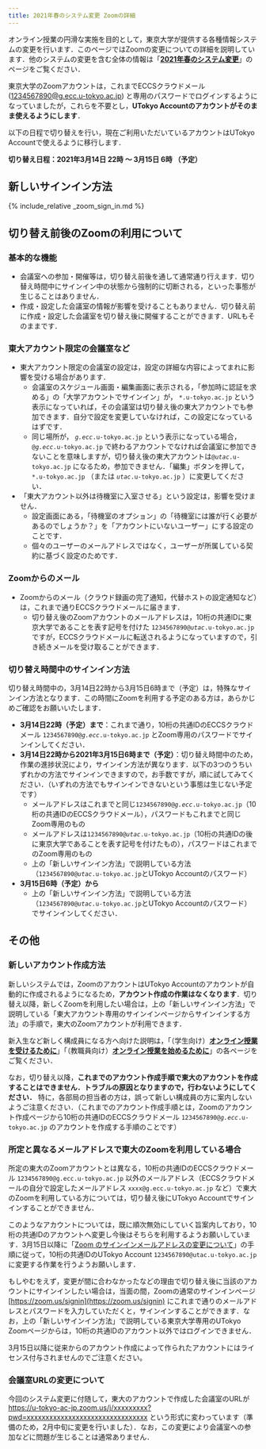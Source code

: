 ```yaml
---
title: 2021年春のシステム変更 Zoomの詳細
---
```


オンライン授業の円滑な実施を目的として，東京大学が提供する各種情報システムの変更を行います．このページではZoomの変更についての詳細を説明しています．他のシステムの変更を含む全体の情報は「**[2021年春のシステム変更](/change2021s/)**」のページをご覧ください．

東京大学のZoomアカウントは，これまでECCSクラウドメール (1234567890@g.ecc.u-tokyo.ac.jp) と専用のパスワードでログインするようになっていましたが，これらを不要とし，**UTokyo Accountのアカウントがそのまま使えるようにします**．

以下の日程で切り替えを行い，現在ご利用いただいているアカウントはUTokyo Accountで使えるように移行します．

**切り替え日程：2021年3月14日 22時 ～ 3月15日 6時 （予定）**

## 新しいサインイン方法

{% include_relative _zoom_sign_in.md %}

## 切り替え前後のZoomの利用について

### 基本的な機能

- 会議室への参加・開催等は，切り替え前後を通して通常通り行えます．切り替え時間中にサインイン中の状態から強制的に切断される，といった事態が生じることはありません．
- 作成・設定した会議室の情報が影響を受けることもありません．切り替え前に作成・設定した会議室を切り替え後に開催することができます．URLもそのままです．

### 東大アカウント限定の会議室など

- 東大アカウント限定の会議室の設定は，設定の詳細な内容によってまれに影響を受ける場合があります．
    - 会議室のスケジュール画面・編集画面に表示される，「参加時に認証を求める」の「大学アカウントでサインイン」が， `*.u-tokyo.ac.jp` という表示になっていれば，その会議室は切り替え後の東大アカウントでも参加できます．自分で設定を変更していなければ，この設定になっているはずです．
    - 同じ場所が， <code><em>g.ecc</em>.u-tokyo.ac.jp</code> という表示になっている場合， <code>@<em>g.ecc</em>.u-tokyo.ac.jp</code> で終わるアカウントでなければ会議室に参加できないことを意味しますが，切り替え後の東大アカウントは<code>@<em>utac</em>.u-tokyo.ac.jp</code> になるため，参加できません．「編集」ボタンを押して， `*.u-tokyo.ac.jp` （または <code><em>utac</em>.u-tokyo.ac.jp</code> ）に変更してください．
- 「東大アカウント以外は待機室に入室させる」という設定は，影響を受けません．
    - 設定画面にある，「待機室のオプション」の「待機室には誰が行く必要があるのでしょうか？」を「アカウントにいないユーザー」にする設定のことです．
    - 個々のユーザーのメールアドレスではなく，ユーザーが所属している契約に基づく設定のためです．

### Zoomからのメール

- Zoomからのメール（クラウド録画の完了通知，代替ホストの設定通知など）は，これまで通りECCSクラウドメールに届きます．
    - 切り替え後のZoomアカウントのメールアドレスは，10桁の共通IDに東京大学であることを表す記号を付けた <code>1234567890@<em>utac</em>.u-tokyo.ac.jp</code> ですが，ECCSクラウドメールに転送されるようになっていますので，引き続きメールを受け取ることができます．

### 切り替え時間中のサインイン方法

切り替え時間中の，3月14日22時から3月15日6時まで（予定）は，特殊なサインイン方法となります．この時間にZoomを利用する予定のある方は，あらかじめご確認をお願いいたします．

- **3月14日22時（予定）まで**：これまで通り，10桁の共通IDのECCSクラウドメール <code>1234567890@<em>g.ecc</em>.u-tokyo.ac.jp</code> とZoom専用のパスワードでサインインしてください．
- **3月14日22時から2021年3月15日6時まで（予定）**：切り替え時間中のため，作業の進捗状況により，サインイン方法が異なります．以下の3つのうちいずれかの方法でサインインできますので，お手数ですが，順に試してみてください．（いずれの方法でもサインインできないという事態は生じない予定です）
    - メールアドレスはこれまでと同じ<code>1234567890@<em>g.ecc</em>.u-tokyo.ac.jp</code>（10桁の共通IDのECCSクラウドメール），パスワードもこれまでと同じZoom専用のもの
    - メールアドレスは<code>1234567890@<em>utac</em>.u-tokyo.ac.jp</code>（10桁の共通IDの後に東京大学であることを表す記号を付けたもの），パスワードはこれまでのZoom専用のもの
    - 上の「新しいサインイン方法」で説明している方法（<code>1234567890@<em>utac</em>.u-tokyo.ac.jp</code>とUTokyo Accountのパスワード）
- **3月15日6時（予定）から**
    - 上の「新しいサインイン方法」で説明している方法（<code>1234567890@<em>utac</em>.u-tokyo.ac.jp</code>とUTokyo Accountのパスワード）でサインインしてください．

## その他

### 新しいアカウント作成方法

新しいシステムでは，ZoomのアカウントはUTokyo Accountのアカウントが自動的に作成されるようになるため，**アカウント作成の作業はなくなります**．切り替え以降，新しくZoomを利用したい場合は，上の「新しいサインイン方法」で説明している「東大アカウント専用のサインインページからサインインする方法」の手順で，東大のZoomアカウントが利用できます．

新入生など新しく構成員になる方へ向けた説明は，「（学生向け）**[オンライン授業を受けるために](/oc/)**」「（教職員向け）**[オンライン授業を始めるために](/webex/)**」の各ページをご覧ください．

なお，切り替え以降，**これまでのアカウント作成手順で東大のアカウントを作成することはできません．トラブルの原因となりますので，行わないようにしてください．** 特に，各部局の担当者の方は，誤って新しい構成員の方に案内しないようご注意ください．（これまでのアカウント作成手順とは，Zoomのアカウント作成ページから10桁の共通IDのECCSクラウドメール <code>1234567890@<em>g.ecc</em>.u-tokyo.ac.jp</code> のアカウントを作成する手順のことです）

### 所定と異なるメールアドレスで東大のZoomを利用している場合

所定の東大のZoomアカウントとは異なる，10桁の共通IDのECCSクラウドメール `1234567890@g.ecc.u-tokyo.ac.jp` 以外のメールアドレス（ECCSクラウドメールの自分で設定したメールアドレス `xxxx@g.ecc.u-tokyo.ac.jp` など）で東大のZoomを利用している方については，切り替え後にUTokyo Accountでサインインすることができません．

このようなアカウントについては，既に順次無効にしていく旨案内しており，10桁の共通IDのアカウントへ変更し今後はそちらを利用するようお願いしています．3月15日以降に「[Zoom のサインインメールアドレスの変更について](/notice/zoom-address-new.html)」の手順に従って，10桁の共通IDのUTokyo Account `1234567890@utac.u-tokyo.ac.jp` に変更する作業を行うようお願いします．

もしやむをえず，変更が間に合わなかったなどの理由で切り替え後に当該のアカウントにサインインしたい場合は，当面の間，Zoomの通常のサインインページ [https://zoom.us/signin](https://zoom.us/signin) にこれまで通りのメールアドレスとパスワードを入力していただくと，サインインすることができます．なお，上の「新しいサインイン方法」で説明している東京大学専用のUTokyo Zoomページからは，10桁の共通IDのアカウント以外ではログインできません．

3月15日以降に従来からのアカウント作成によって作られたアカウントにはライセンス付与されませんのでご注意ください。

### 会議室URLの変更について

今回のシステム変更に付随して，東大のアカウントで作成した会議室のURLが https://u-tokyo-ac-jp.zoom.us/j/xxxxxxxxx?pwd=xxxxxxxxxxxxxxxxxxxxxxxxxxxxxxxx という形式に変わっています（準備のため，2月中旬に変更を行いました）．なお，この変更により会議室への参加などに問題が生じることは通常ありません．
